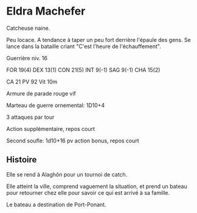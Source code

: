 Eldra Machefer
==============

Catcheuse naine.

Peu locace. A tendance à taper un peu fort derrière l'épaule des gens.
Se lance dans la bataille criant "C'est l'heure de l'échauffement".

Guerrière niv. 16

FOR 19(4) DEX 13(1) CON 21(5) INT 9(-1) SAG 9(-1) CHA 15(2) 

CA 21 PV 92 Vit 10m

Armure de parade rouge vif

Marteau de guerre ornemental: 1D10+4

3 attaques par tour

Action supplémentaire, repos court

Second soufle: 1d10+16 pv action bonus, repos court

Histoire
--------

Elle se rend à Alaghôn pour un tournoi de catch.

Elle atteint la ville, comprend vaguement la situation, et prend un bateau pour retourner chez elle pour savoir ce qui est arrivé à sa famille.

Le bateau a destination de Port-Ponant.
